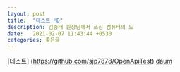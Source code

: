 ```yaml
---
layout: post
title:  "테스트 MD"
description: 김중태 원장님께서 쓰신 컴퓨터의 도
date:   2021-02-07 11:43:44 +0530
categories: 좋은글
---
```



[테스트] (https://github.com/sjp7878/OpenApiTest)
<a href="http://www.daum.net">daum</a>
